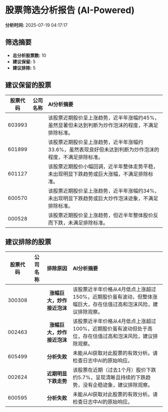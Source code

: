 # 股票筛选分析报告 (AI-Powered)

**分析时间:** 2025-07-19 04:17:17

## 筛选摘要

- **总分析股票数:** 10
- **建议保留:** 5
- **建议排除:** 5

## 建议保留的股票

| 股票代码 | 公司名称 | AI分析摘要 |
|:---:|:---:|:---|
| 603993 |  | 该股票近期股价呈上涨趋势，近半年涨幅约45%，虽然显著但未达到判断为炒作泡沫的程度，不满足排除标准。 |
| 601899 |  | 该股票近期股价呈上涨趋势，近半年涨幅约33.6%，虽然表现良好但未达到判断为炒作泡沫的程度，不满足排除标准。 |
| 601127 |  | 该股票近期股价小幅回调，近半年整体走势平稳，未出现明显下跌趋势或巨大涨幅，不满足排除标准。 |
| 600570 |  | 该股票近期股价呈上涨趋势，近半年涨幅约34%，未出现明显下跌趋势或巨大炒作泡沫迹象，不满足排除标准。 |
| 000528 |  | 该股票近期股价呈上涨趋势，但近半年整体股价反而下跌，未满足排除标准。 |

## 建议排除的股票

| 股票代码 | 公司名称 | 排除原因 | AI分析摘要 |
|:---:|:---:|:---:|:---|
| 300308 |  | **涨幅巨大，炒作接近泡沫** | 该股票近半年价格从4月低点上涨超过150%，近期股价虽有波动，但整体涨幅巨大，存在估值过高和泡沫风险，建议排除观察。 |
| 002463 |  | **涨幅巨大，炒作接近泡沫** | 该股票近半年价格从4月低点上涨超过100%，近期股价虽有波动但处于高位，存在估值过高和泡沫风险，建议排除观察。 |
| 605499 |  | **分析失败** | 未能从AI获取对此股票的有效分析。请检查日志中AI的原始响应。 |
| 002624 |  | **近期明显下跌走势** | 该股票在近期（过去1个月）股价下跌约5.7%，呈现清晰且持续的下跌趋势，没有企稳迹象，建议排除观察。 |
| 600595 |  | **分析失败** | 未能从AI获取对此股票的有效分析。请检查日志中AI的原始响应。 |
